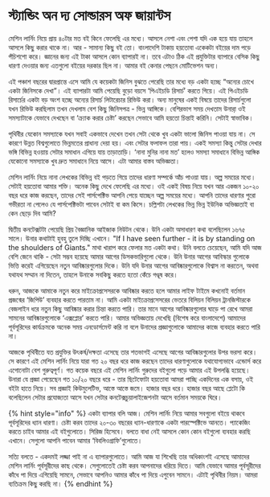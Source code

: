 # স্ট্যান্ডিং অন দ্য সোল্ডারস অফ জায়ান্টস

মেশিন লার্নিং নিয়ে প্রায় ৪০টার মত বই কিনে ফেলেছি এর মধ্যে। আসলে নেশা এবং পেশা যদি এক হয়ে যায় তাহলে আসলে কিছু করার থাকে না। আর - সামান্য কিছু বই তো। বাংলাদেশি টাকায় হয়তোবা একেকটা বইয়ের দাম পড়ে পঁচিশশো করে। জ্ঞানের জন্য এই টাকা আসলে কোন ব্যাপারই না। তবে এটাও ঠিক এই প্রযুক্তিটার ব্যাপারে বেসিক কিছু ধারণা দেওয়ার জন্য এতগুলো বইয়ের দরকার ছিল না। আমার বই কেনার পেছনে মোটিভেশন অন্য।

এই পঞ্চাশ বছরের দ্বারপ্রান্তে এসে আমি যে কয়েকটা জিনিস বুঝতে পেরেছি তার মধ্যে বড় একটা হচ্ছে “অন্যের চোখে একটা জিনিসকে দেখা”। এই ব্যাপারটা আমি পেয়েছি বুড়ো বয়সে ‘পিএইচডি রিসার্চ’ করতে গিয়ে। এই পিএইচডি রিসার্চের একটা বড় অংশ হচ্ছে অন্যের রিসার্চ লিটারেচার রিভিউ করা। অন্য মানুষের একই বিষয়ে তাদের রিসার্চগুলো যখন রিভিউ করছিলাম তখন দেখলাম বেশ কিছু জিনিসপত্র - ভিন্ন আঙ্গিকে। বেশিরভাগ সময় দেখতাম উনারা় ওই সমস্যাটাকে যেভাবে দেখছেন বা ‘ক্র্যাক করার চেষ্টা’ করছেন সেভাবে আমি হয়তো চিন্তাই করিনি। সেটাই স্বাভাবিক।

পৃথিবীর যেকোন সমস্যাকে যখন সবাই একভাবে দেখেন তখন সেটা থেকে খুব একটা ভালো জিনিস পাওয়া যায় না। সে কারণে উন্নত বিশ্বগুলোতে ভিন্নমতের প্রাধান্য দেয়া হয়। এবং সেটার ফলাফল তারা পায়। একই সমস্যা কিন্তু সেটার দেখার ভঙ্গি বিভিন্ন হওয়ায় সেটার সমাধান এগিয়ে যায় তাড়াতাড়ি। ‘নানা মুনির নানা মত’ হলেও সমস্যা সমাধানে বিভিন্ন আঙ্গিক যেকোনো সমস্যাকে খুব দ্রুত সমাধানে নিয়ে আসে। এটা আমার বাস্তব অভিজ্ঞতা।

মেশিন লার্নিং নিয়ে নানা লেখকের বিভিন্ন বই পড়তে গিয়ে তাদের ধারণা সম্পর্কে আঁচ পাওয়া যায়। অল্প সময়ের মধ্যে। সেটাই হয়তোবা আমার শক্তি। অনেক কিছু দেখে ফেলেছি এর মধ্যে। ওই একই বিষয় নিয়ে যখন আর একজন ১০-২০ বছর ধরে কাজ করছেন, তাদের সেই পার্সপেক্টিভ আপনি পেয়ে যাচ্ছেন অল্প সময়ের মধ্যে। আপনি তাদের ধারণার পুরো গভীরতা না পেলেও যে পার্সপেক্টিভটা পাবেন সেটাই বা কম কিসে। চল্লিশটা লেখকের ভিন্ন ভিন্ন ইউনিক অভিজ্ঞতাই বা কেন ছেড়ে দিব আমি?

দ্বিতীয় কনটেক্সটটা পেয়েছি প্রিয় বৈজ্ঞানিক আইজাক নিউটন থেকে। উনি একটা অসাধারণ কথা বলেছিলেন ১৬৭৫ সালে। উনার কথাটাই হুবহু তুলে দিচ্ছি এখানে। "If I have seen further - it is by standing on the shoulders of Giants." মাথা খারাপ করে ফেলার মত একটা কথা। উনি বলতে চেয়েছেন, আমি যদি আজ বেশি জেনে থাকি - সেটা সম্ভব হয়েছে আমার আগের ডিসকভারিগুলো থেকে। উনি উনার আগের আবিস্কার গুলোকে ভিত্তি করেই এগিয়েছেন নতুন আবিষ্কারগুলোর দিকে। উনি যদি উনার আগের আবিষ্কারগুলোকে বিশ্বাস না করতেন, অথবা যথাযথ সম্মান না দিতেন, তাহলে উনাকে সবকিছু করতে হতো কেঁচে গণ্ডূষ করে।

ধরুন, আজকে আমাকে নতুন করে মাইক্রোপ্রসেসরকে আবিষ্কার করতে হলে আমার লাইফ টাইমে কখনোই বর্তমান প্রজন্মের ‘জিপিউ’ ব্যবহার করতে পারতাম না। আমি একটা মাইক্রোপ্রসেসরের ভেতরে বিলিয়ন বিলিয়ন ট্রানজিস্টারকে বেজলাইন ধরে নতুন কিছু আবিষ্কার করার চিন্তা করতে পারি। তার মানে আগের আবিষ্কারগুলোর ঘাড়ে পা রেখে আমরা সামনের আবিষ্কারগুলোকে ‘এক্সপ্লোর’ করতে পারি। আমার অভিজ্ঞতায় দেখেছি \(বিশেষ করে বাংলাদেশে\) আমাদের পূর্বসূরিদের কার্যক্রমকে অনেক সময় এনডোর্সমেন্ট করি না বলে উনাদের প্রজ্ঞাগুলোকে আমাদের কাজে ব্যবহার করতে পারি না।

আজকে পৃথিবীতে যত প্রযুক্তির উৎকর্ষ/দক্ষতা এসেছে তার শতভাগই এসেছে আগের আবিষ্কারগুলোর উপর ভরসা করে। সে কারণে এই মেশিন লার্নিং নিয়ে যারা গত ২০ বছর ধরে কাজ করছেন তাদের ধারণাগুলোকে যথাযোগ্যভাবে এন্ডোর্স করে এগোনোটা বেশ গুরুত্বপূর্ণ। গত কয়েক বছরে এই মেশিন লার্নিং গুরুদের বইগুলো পড়ে আমার এই উপলব্ধি হয়েছে। উনারা যে প্রজ্ঞা পেয়েছেন গত ১০/২০ বছরে ধরে - তার ছিটেফোটা হয়তোবা আমরা পাচ্ছি একদিনের এক বসায়, ওই বইটা হাতে নিয়ে। সব প্রজ্ঞাই কিউমুলেটিভ, আস্তে আস্তে জমে। হাজার বছর ধরে। হাজার বছর আছে প্লেটো কি বলেছিলেন সেটার প্রযোজ্যতা আসে যখন সেটার কনটেক্সচুয়ালাইজেশনটা আসে বর্তমান সময়কে ঘিরে।

{% hint style="info" %}
একটা ব্যাপার বলি আজ। মেশিন লার্নিং নিয়ে আমার সবগুলো বইয়ে থাকবে পূর্বসূরিদের ধ্যান ধারণা। চেষ্টা করব তাদের ২০-৩০ বছরের ধ্যান-ধারণাকে একটা পারস্পেক্টিভে আনতে। প্যাকেজিং করতে চাইব আমার এই বইগুলোতে। সিরিজ হিসেবে। বলতে বাধা নেই আসলে কোন কোন বইগুলো ব্যবহার করছি এখানে। সেগুলো আপনি পাবেন আমার ‘বিবলিওগ্রাফি’গুলোতে। 

সত্যি বলতে - একদমই লজ্জা পাই না এ ব্যাপারগুলোতে। আমি আজ যা শিখেছি তার অধিকাংশই এসেছে আমাদের মেশিন লার্নিং পূর্বসূরীদের কাছ থেকে। সেগুলোতেই চেষ্টা করব আপনাদের ধরিয়ে দিতে। আমি যেভাবে আমার পূর্বসূরীদের কাঁধে পা দিয়ে এগিয়েছি সামনে, সেভাবে আপনিও আমার কাঁধে পা দিয়ে এগুবেন সামনে। এটাই পৃথিবীর নিয়ম। আমরা ব্যতিক্রম কিছু করছি না।
{% endhint %}



